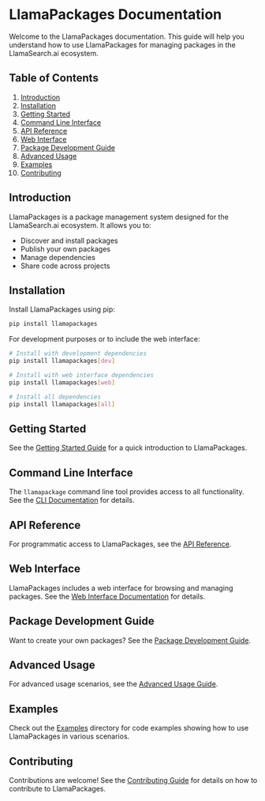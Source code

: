# LlamaPackages Documentation

Welcome to the LlamaPackages documentation. This guide will help you understand how to use LlamaPackages for managing packages in the LlamaSearch.ai ecosystem.

## Table of Contents

1. [Introduction](#introduction)
2. [Installation](#installation)
3. [Getting Started](#getting-started)
4. [Command Line Interface](#command-line-interface)
5. [API Reference](#api-reference)
6. [Web Interface](#web-interface)
7. [Package Development Guide](#package-development-guide)
8. [Advanced Usage](#advanced-usage)
9. [Examples](#examples)
10. [Contributing](#contributing)

## Introduction

LlamaPackages is a package management system designed for the LlamaSearch.ai ecosystem. It allows you to:

- Discover and install packages
- Publish your own packages
- Manage dependencies
- Share code across projects

## Installation

Install LlamaPackages using pip:

```bash
pip install llamapackages
```

For development purposes or to include the web interface:

```bash
# Install with development dependencies
pip install llamapackages[dev]

# Install with web interface dependencies
pip install llamapackages[web]

# Install all dependencies
pip install llamapackages[all]
```

## Getting Started

See the [Getting Started Guide](./getting_started.md) for a quick introduction to LlamaPackages.

## Command Line Interface

The `llamapackage` command line tool provides access to all functionality. See the [CLI Documentation](./cli_usage.md) for details.

## API Reference

For programmatic access to LlamaPackages, see the [API Reference](./api_reference.md).

## Web Interface

LlamaPackages includes a web interface for browsing and managing packages. See the [Web Interface Documentation](./web_interface.md) for details.

## Package Development Guide

Want to create your own packages? See the [Package Development Guide](./package_development.md).

## Advanced Usage

For advanced usage scenarios, see the [Advanced Usage Guide](./advanced_usage.md).

## Examples

Check out the [Examples](../examples) directory for code examples showing how to use LlamaPackages in various scenarios.

## Contributing

Contributions are welcome! See the [Contributing Guide](./contributing.md) for details on how to contribute to LlamaPackages. 